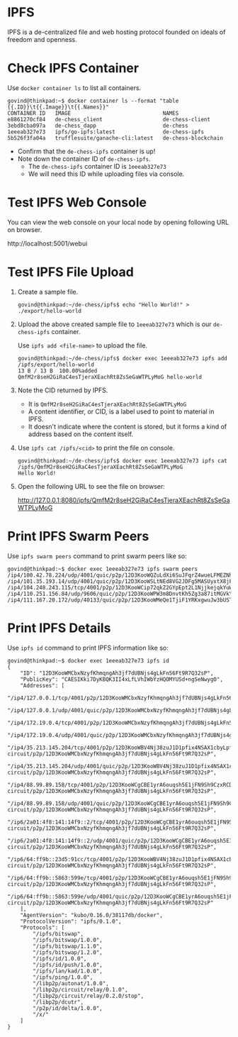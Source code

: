# IPFS

IPFS is a de-centralized file and web hosting protocol founded on ideals of freedom and openness.

# Check IPFS Container

Use `docker container ls` to list all containers.

```
govind@thinkpad:~$ docker container ls --format "table {{.ID}}\t{{.Image}}\t{{.Names}}"
CONTAINER ID   IMAGE                             NAMES
e8861270cf84   de-chess_client                   de-chess-client
3ebd8cba097a   de-chess_dapp                     de-chess
1eeeab327e73   ipfs/go-ipfs:latest               de-chess-ipfs
5b526f3fa04a   trufflesuite/ganache-cli:latest   de-chess-blockchain
```

- Confirm that the `de-chess-ipfs` container is up!
- Note down the container ID of `de-chess-ipfs`.
  - The `de-chess-ipfs` container ID is `1eeeab327e73`
  - We will need this ID while uploading files via console.

# Test IPFS Web Console

You can view the web console on your local node by opening following URL on browser.

http://localhost:5001/webui

# Test IPFS File Upload

1. Create a sample file.

   ```
   govind@thinkpad:~/de-chess/ipfs$ echo "Hello World!" > ./export/hello-world
   ```

2. Upload the above created sample file to `1eeeab327e73` which is our `de-chess-ipfs` container.

   Use `ipfs add <file-name>` to upload the file.

   ```
   govind@thinkpad:~/de-chess/ipfs$ docker exec 1eeeab327e73 ipfs add /ipfs/export/hello-world
   13 B / 13 B  100.00%added QmfM2r8seH2GiRaC4esTjeraXEachRt8ZsSeGaWTPLyMoG hello-world
   ```

3. Note the CID returned by IPFS.

   - It is `QmfM2r8seH2GiRaC4esTjeraXEachRt8ZsSeGaWTPLyMoG`
   - A content identifier, or CID, is a label used to point to material in IPFS.
   - It doesn't indicate where the content is stored, but it forms a kind of address based on the content itself.

4. Use `ipfs cat /ipfs/<cid>` to print the file on console.

   ```
   govind@thinkpad:~/de-chess/ipfs$ docker exec 1eeeab327e73 ipfs cat /ipfs/QmfM2r8seH2GiRaC4esTjeraXEachRt8ZsSeGaWTPLyMoG
   Hello World!
   ```

5. Open the following URL to see the file on browser:

   http://127.0.0.1:8080/ipfs/QmfM2r8seH2GiRaC4esTjeraXEachRt8ZsSeGaWTPLyMoG

# Print IPFS Swarm Peers

Use `ipfs swarm peers` command to print swarm peers like so:

```
govind@thinkpad:~$ docker exec 1eeeab327e73 ipfs swarm peers
/ip4/100.42.78.224/udp/4001/quic/p2p/12D3KooWQZuLdXi6SuJFqrZ4wueLFMEZNhGFYwz3LYbLb4fb7Yy3
/ip4/101.35.193.14/udp/4001/quic/p2p/12D3KooWSLtNEd8VG2JDFg5MASUyxtX8jFdcMnfKcqevj3G1f5om
/ip4/104.248.243.115/tcp/4001/p2p/12D3KooWCip72qkZ2GYpEpt2L1NjjkejqkYuW2JYwM8FEqLmQToy
/ip4/110.251.156.84/udp/9606/quic/p2p/12D3KooWPW3m8DnvtKh5Zg3a87itMGVkYx4qjfaePUqocfm56YEA
/ip4/111.167.20.172/udp/40133/quic/p2p/12D3KooWMeQe1TjiF1YRKxgwuJw3bUSTCFyA4o4AQijH7poDPKuo
```

# Print IPFS Details

Use `ipfs id` command to print IPFS information like so:

```
govind@thinkpad:~$ docker exec 1eeeab327e73 ipfs id
{
	"ID": "12D3KooWMCbxNzyfKhmqngAh3jf7dUBNjs4gLkFn56Ft9R7Q32sP",
	"PublicKey": "CAESIKki7DyKBQK3II4xLfLVhIWbYzHQOMYUSd+ngSeNwygO",
	"Addresses": [
		"/ip4/127.0.0.1/tcp/4001/p2p/12D3KooWMCbxNzyfKhmqngAh3jf7dUBNjs4gLkFn56Ft9R7Q32sP",
		"/ip4/127.0.0.1/udp/4001/quic/p2p/12D3KooWMCbxNzyfKhmqngAh3jf7dUBNjs4gLkFn56Ft9R7Q32sP",
		"/ip4/172.19.0.4/tcp/4001/p2p/12D3KooWMCbxNzyfKhmqngAh3jf7dUBNjs4gLkFn56Ft9R7Q32sP",
		"/ip4/172.19.0.4/udp/4001/quic/p2p/12D3KooWMCbxNzyfKhmqngAh3jf7dUBNjs4gLkFn56Ft9R7Q32sP",
		"/ip4/35.213.145.204/tcp/4001/p2p/12D3KooWBV4Nj38zuJ1D1pfix4NSAX1cbyLpfSrKDxQVdBtgFLdm/p2p-circuit/p2p/12D3KooWMCbxNzyfKhmqngAh3jf7dUBNjs4gLkFn56Ft9R7Q32sP",
		"/ip4/35.213.145.204/udp/4001/quic/p2p/12D3KooWBV4Nj38zuJ1D1pfix4NSAX1cbyLpfSrKDxQVdBtgFLdm/p2p-circuit/p2p/12D3KooWMCbxNzyfKhmqngAh3jf7dUBNjs4gLkFn56Ft9R7Q32sP",
		"/ip4/88.99.89.158/tcp/4001/p2p/12D3KooWCgCBE1yrA6ouqsh5E1jFN9Sh9CzxRCDL6Y9Ha91VCfbo/p2p-circuit/p2p/12D3KooWMCbxNzyfKhmqngAh3jf7dUBNjs4gLkFn56Ft9R7Q32sP",
		"/ip4/88.99.89.158/udp/4001/quic/p2p/12D3KooWCgCBE1yrA6ouqsh5E1jFN9Sh9CzxRCDL6Y9Ha91VCfbo/p2p-circuit/p2p/12D3KooWMCbxNzyfKhmqngAh3jf7dUBNjs4gLkFn56Ft9R7Q32sP",
		"/ip6/2a01:4f8:141:14f9::2/tcp/4001/p2p/12D3KooWCgCBE1yrA6ouqsh5E1jFN9Sh9CzxRCDL6Y9Ha91VCfbo/p2p-circuit/p2p/12D3KooWMCbxNzyfKhmqngAh3jf7dUBNjs4gLkFn56Ft9R7Q32sP",
		"/ip6/2a01:4f8:141:14f9::2/udp/4001/quic/p2p/12D3KooWCgCBE1yrA6ouqsh5E1jFN9Sh9CzxRCDL6Y9Ha91VCfbo/p2p-circuit/p2p/12D3KooWMCbxNzyfKhmqngAh3jf7dUBNjs4gLkFn56Ft9R7Q32sP",
		"/ip6/64:ff9b::23d5:91cc/tcp/4001/p2p/12D3KooWBV4Nj38zuJ1D1pfix4NSAX1cbyLpfSrKDxQVdBtgFLdm/p2p-circuit/p2p/12D3KooWMCbxNzyfKhmqngAh3jf7dUBNjs4gLkFn56Ft9R7Q32sP",
		"/ip6/64:ff9b::5863:599e/tcp/4001/p2p/12D3KooWCgCBE1yrA6ouqsh5E1jFN9Sh9CzxRCDL6Y9Ha91VCfbo/p2p-circuit/p2p/12D3KooWMCbxNzyfKhmqngAh3jf7dUBNjs4gLkFn56Ft9R7Q32sP",
		"/ip6/64:ff9b::5863:599e/udp/4001/quic/p2p/12D3KooWCgCBE1yrA6ouqsh5E1jFN9Sh9CzxRCDL6Y9Ha91VCfbo/p2p-circuit/p2p/12D3KooWMCbxNzyfKhmqngAh3jf7dUBNjs4gLkFn56Ft9R7Q32sP"
	],
	"AgentVersion": "kubo/0.16.0/38117db/docker",
	"ProtocolVersion": "ipfs/0.1.0",
	"Protocols": [
		"/ipfs/bitswap",
		"/ipfs/bitswap/1.0.0",
		"/ipfs/bitswap/1.1.0",
		"/ipfs/bitswap/1.2.0",
		"/ipfs/id/1.0.0",
		"/ipfs/id/push/1.0.0",
		"/ipfs/lan/kad/1.0.0",
		"/ipfs/ping/1.0.0",
		"/libp2p/autonat/1.0.0",
		"/libp2p/circuit/relay/0.1.0",
		"/libp2p/circuit/relay/0.2.0/stop",
		"/libp2p/dcutr",
		"/p2p/id/delta/1.0.0",
		"/x/"
	]
}
```
